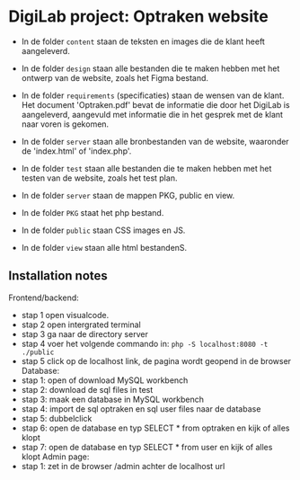 # DigiLab project: Optraken website

- In de folder ```content``` staan de teksten en images die de klant heeft aangeleverd.
- In de folder ```design``` staan alle bestanden die te maken hebben met het ontwerp van de website,
zoals het Figma bestand.
- In de folder ```requirements``` (specificaties) staan de wensen van de klant. Het document 'Optraken.pdf' 
bevat de informatie die door het DigiLab is aangeleverd, aangevuld met informatie
die in het gesprek met de klant naar voren is gekomen.
- In de folder ```server``` staan alle bronbestanden van de website, waaronder de 'index.html' of 'index.php'.
- In de folder ```test``` staan alle bestanden die te maken hebben met het testen van de website,
zoals het test plan.


- In de folder ```server``` staan de mappen PKG, public en view.
- In de folder ```PKG``` staat het php bestand.
- In de folder ```public``` staan CSS images en JS.
- In de folder ```view``` staan alle html bestandenS.

## Installation notes
Frontend/backend:
- stap 1 open visualcode.
- stap 2 open intergrated terminal
- stap 3 ga naar de directory server 
- stap 4 voer het volgende commando in: ```php -S localhost:8080 -t ./public```
- stap 5 click op de localhost link, de pagina wordt geopend in de browser
Database:
- stap 1: open of download MySQL workbench
- stap 2: download de sql files in test
- stap 3: maak een database in MySQL workbench
- stap 4: import de sql optraken en sql user files naar de database
- stap 5: dubbelclick 
- stap 6: open de database en typ SELECT * from optraken en kijk of alles klopt
- stap 7: open de database en typ SELECT * from user en kijk of alles klopt
Admin page:
- stap 1: zet in de browser /admin achter de localhost url 





